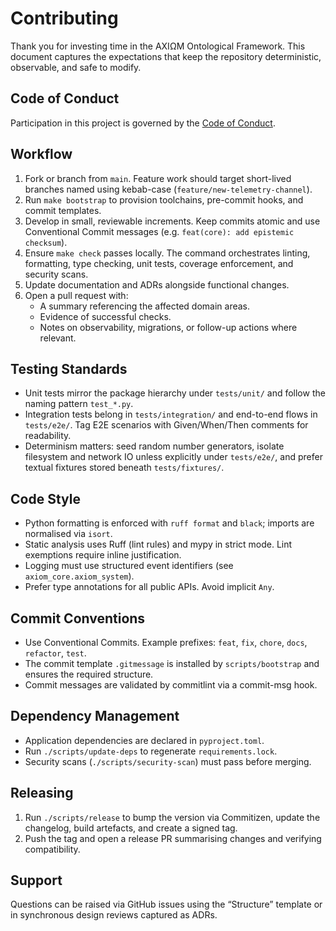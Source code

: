 # Contributing

Thank you for investing time in the AXIΩM Ontological Framework. This document
captures the expectations that keep the repository deterministic, observable,
and safe to modify.

## Code of Conduct

Participation in this project is governed by the [Code of Conduct](CODE_OF_CONDUCT.md).

## Workflow

1. Fork or branch from `main`. Feature work should target short-lived branches
   named using kebab-case (`feature/new-telemetry-channel`).
2. Run `make bootstrap` to provision toolchains, pre-commit hooks, and commit
   templates.
3. Develop in small, reviewable increments. Keep commits atomic and use
   Conventional Commit messages (e.g. `feat(core): add epistemic checksum`).
4. Ensure `make check` passes locally. The command orchestrates linting,
   formatting, type checking, unit tests, coverage enforcement, and security
   scans.
5. Update documentation and ADRs alongside functional changes.
6. Open a pull request with:
   - A summary referencing the affected domain areas.
   - Evidence of successful checks.
   - Notes on observability, migrations, or follow-up actions where relevant.

## Testing Standards

- Unit tests mirror the package hierarchy under `tests/unit/` and follow the
  naming pattern `test_*.py`.
- Integration tests belong in `tests/integration/` and end-to-end flows in
  `tests/e2e/`. Tag E2E scenarios with Given/When/Then comments for readability.
- Determinism matters: seed random number generators, isolate filesystem and
  network IO unless explicitly under `tests/e2e/`, and prefer textual fixtures
  stored beneath `tests/fixtures/`.

## Code Style

- Python formatting is enforced with `ruff format` and `black`; imports are
  normalised via `isort`.
- Static analysis uses Ruff (lint rules) and mypy in strict mode. Lint
  exemptions require inline justification.
- Logging must use structured event identifiers (see `axiom_core.axiom_system`).
- Prefer type annotations for all public APIs. Avoid implicit `Any`.

## Commit Conventions

- Use Conventional Commits. Example prefixes: `feat`, `fix`, `chore`, `docs`,
  `refactor`, `test`.
- The commit template `.gitmessage` is installed by `scripts/bootstrap` and
  ensures the required structure.
- Commit messages are validated by commitlint via a commit-msg hook.

## Dependency Management

- Application dependencies are declared in `pyproject.toml`.
- Run `./scripts/update-deps` to regenerate `requirements.lock`.
- Security scans (`./scripts/security-scan`) must pass before merging.

## Releasing

1. Run `./scripts/release` to bump the version via Commitizen, update the
   changelog, build artefacts, and create a signed tag.
2. Push the tag and open a release PR summarising changes and verifying
   compatibility.

## Support

Questions can be raised via GitHub issues using the “Structure” template or in
synchronous design reviews captured as ADRs.
